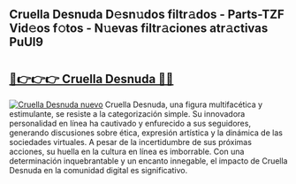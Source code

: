 ## Cruella Desnuda D𝚎sn𝚞dos filtr𝚊dos - Parts-TZF Vid𝚎os f𝚘tos - N𝚞evas filtr𝚊ciones atr𝚊ctivas PuUl9

# <h2><a href="http://mb8mir.tromn.icu/?c=Cruella+Desnuda">🔗👉👉👉 Cruella Desnuda 🔗🔗</a></h2>

[![Cruella Desnuda nuevo](https://i.imgur.com/pEAQMta.gif)](http://mb8mir.tromn.icu/?c=Cruella+Desnuda)
Cruella Desnuda, una figura multifacética y estimulante, se resiste a la categorización simple. Su innovadora personalidad en línea ha cautivado y enfurecido a sus seguidores, generando discusiones sobre ética, expresión artística y la dinámica de las sociedades virtuales. A pesar de la incertidumbre de sus próximas acciones, su huella en la cultura en línea es imborrable. Con una determinación inquebrantable y un encanto innegable, el impacto de Cruella Desnuda en la comunidad digital es significativo.
